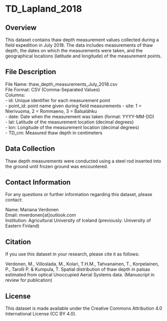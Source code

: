 # TD_Lapland_2018

## Overview

This dataset contains thaw depth measurement values collected during a field expedition in July 2018. The data includes measurements of thaw depth, the dates on which the measurements were taken, and the geographical locations (latitude and longitude) of the measurement points.

## File Description

File Name: thaw_depth_measurements_July_2018.csv <br/>
File Format: CSV (Comma-Separated Values) <br/>
Columns: <br/>
    - id: Unique identifier for each measurement point <br/>
    - point_id: point name given during field measurements
    - site: 1 = Nierivuoma, 2 = Rommaeno, 3 = Balsaláhku <br/>
    - date: Date when the measurement was taken (format: YYYY-MM-DD) <br/>
    - lat: Latitude of the measurement location (decimal degrees) <br/>
    - lon: Longitude of the measurement location (decimal degrees) <br/>
    - TD_cm: Measured thaw depth in centimeters <br/>

## Data Collection

Thaw depth measurements were conducted using a steel rod inserted into the ground until frozen ground was encountered.

## Contact Information

For any questions or further information regarding this dataset, please contact:

Name: Mariana Verdonen <br/>
Email: mverdonen[at]outlook.com <br/>
Institution: Agricultural University of Iceland (previously: University of Eastern Finland)

## Citation

If you use this dataset in your research, please cite it as follows:

Verdonen, M., Villoslada, M., Kolari, T.H.M., Tahvanainen, T., Korpelainen, P., Tarolli P. & Kumpula, T. Spatial distribution of thaw depth in palsas estimated from optical Unoccupied Aerial Systems data. (Manuscript in review for publication)

## License

This dataset is made available under the Creative Commons Attribution 4.0 International License (CC BY 4.0).
